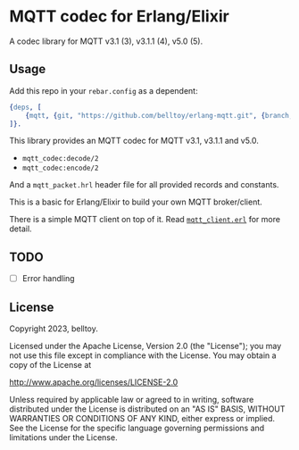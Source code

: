 MQTT codec for Erlang/Elixir
============================

A codec library for MQTT v3.1 (3), v3.1.1 (4), v5.0 (5).

## Usage

Add this repo in your `rebar.config` as a dependent:

```erlang
{deps, [
    {mqtt, {git, "https://github.com/belltoy/erlang-mqtt.git", {branch, "master"}}}
]}.
```

This library provides an MQTT codec for MQTT v3.1, v3.1.1 and v5.0.

- `mqtt_codec:decode/2`
- `mqtt_codec:encode/2`

And a `mqtt_packet.hrl` header file for all provided records and constants.

This is a basic for Erlang/Elixir to build your own MQTT broker/client.

There is a simple MQTT client on top of it.
Read [`mqtt_client.erl`](/src/mqtt_client.erl) for more detail.

## TODO

- [ ] Error handling

## License

Copyright 2023, belltoy.

Licensed under the Apache License, Version 2.0 (the "License");
you may not use this file except in compliance with the License.
You may obtain a copy of the License at

   http://www.apache.org/licenses/LICENSE-2.0

Unless required by applicable law or agreed to in writing, software
distributed under the License is distributed on an "AS IS" BASIS,
WITHOUT WARRANTIES OR CONDITIONS OF ANY KIND, either express or implied.
See the License for the specific language governing permissions and
limitations under the License.

